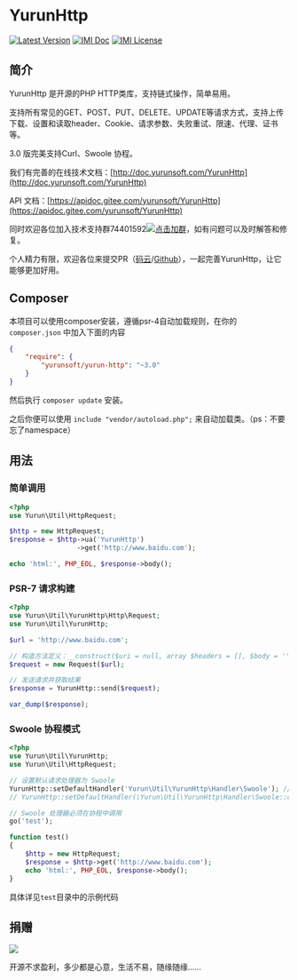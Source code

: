 # YurunHttp

[![Latest Version](https://poser.pugx.org/yurunsoft/yurun-http/v/stable)](https://packagist.org/packages/yurunsoft/yurun-http)
[![IMI Doc](https://img.shields.io/badge/docs-passing-green.svg)](http://doc.yurunsoft.com/YurunHttp)
[![IMI License](https://img.shields.io/github/license/Yurunsoft/YurunHttp.svg)](https://github.com/Yurunsoft/YurunHttp/blob/master/LICENSE)

## 简介

YurunHttp 是开源的PHP HTTP类库，支持链式操作，简单易用。

支持所有常见的GET、POST、PUT、DELETE、UPDATE等请求方式，支持上传下载、设置和读取header、Cookie、请求参数、失败重试、限速、代理、证书等。

3.0 版完美支持Curl、Swoole 协程。

我们有完善的在线技术文档：[http://doc.yurunsoft.com/YurunHttp](http://doc.yurunsoft.com/YurunHttp)

API 文档：[https://apidoc.gitee.com/yurunsoft/YurunHttp](https://apidoc.gitee.com/yurunsoft/YurunHttp)

同时欢迎各位加入技术支持群74401592[![点击加群](https://pub.idqqimg.com/wpa/images/group.png "点击加群")](https://shang.qq.com/wpa/qunwpa?idkey=e2e6b49e9a648aae5285b3aba155d59107bb66fde02e229e078bd7359cac8ac3)，如有问题可以及时解答和修复。

个人精力有限，欢迎各位来提交PR（[码云](https://gitee.com/yurunsoft/YurunHttp)/[Github](https://github.com/Yurunsoft/YurunHttp)），一起完善YurunHttp，让它能够更加好用。

## Composer

本项目可以使用composer安装，遵循psr-4自动加载规则，在你的 `composer.json` 中加入下面的内容
```json
{
    "require": {
        "yurunsoft/yurun-http": "~3.0"
    }
}
```

然后执行 `composer update` 安装。

之后你便可以使用 `include "vendor/autoload.php";` 来自动加载类。（ps：不要忘了namespace）

## 用法

### 简单调用

```php
<?php
use Yurun\Util\HttpRequest;

$http = new HttpRequest;
$response = $http->ua('YurunHttp')
                 ->get('http://www.baidu.com');

echo 'html:', PHP_EOL, $response->body();
```

### PSR-7 请求构建

```php
<?php
use Yurun\Util\YurunHttp\Http\Request;
use Yurun\Util\YurunHttp;

$url = 'http://www.baidu.com';

// 构造方法定义：__construct($uri = null, array $headers = [], $body = '', $method = RequestMethod::GET, $version = '1.1', array $server = [], array $cookies = [], array $files = [])
$request = new Request($url);

// 发送请求并获取结果
$response = YurunHttp::send($request);

var_dump($response);
```

### Swoole 协程模式

```php
<?php
use Yurun\Util\YurunHttp;
use Yurun\Util\HttpRequest;

// 设置默认请求处理器为 Swoole
YurunHttp::setDefaultHandler('Yurun\Util\YurunHttp\Handler\Swoole'); // php 5.4
// YurunHttp::setDefaultHandler(\Yurun\Util\YurunHttp\Handler\Swoole::class); // php 5.5+

// Swoole 处理器必须在协程中调用
go('test');

function test()
{
    $http = new HttpRequest;
    $response = $http->get('http://www.baidu.com');
    echo 'html:', PHP_EOL, $response->body();
}
```

具体详见`test`目录中的示例代码

## 捐赠

<img src="https://raw.githubusercontent.com/Yurunsoft/YurunHttp/master/res/pay.png"/>

开源不求盈利，多少都是心意，生活不易，随缘随缘……